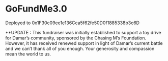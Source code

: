 # GoFundMe3.0
Deployed to 0x1F30c09ee1e136Cca5f62fe50D0f1885338b3c6D


**UPDATE : This fundraiser was initially established to support a toy drive for Damar’s community, sponsored by the Chasing M’s Foundation. However, it has received renewed support in light of Damar’s current battle and we can’t thank all of you enough. Your generosity and compassion mean the world to us.